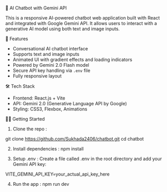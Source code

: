 🤖 AI Chatbot with Gemini API

This is a responsive AI-powered chatbot web application built with React and integrated with Google Gemini API. It allows users to interact with a generative AI model using both text and image inputs.


🚀 Features
 
- Conversational AI chatbot interface
- Supports text and image inputs
- Animated UI with gradient effects and loading       indicators
- Powered by Gemini 2.0 Flash model
- Secure API key handling via `.env` file
- Fully responsive layout


🛠️ Tech Stack

- Frontend: React.js + Vite
- API: Gemini 2.0 (Generative Language API by Google)
- Styling: CSS3, Flexbox, Animations


🧑‍💻 Getting Started

1. Clone the repo :

git clone https://github.com/Sukhada2406/chatbot.git
cd chatbot

2. Install dependencies :
npm install

3. Setup .env :
Create a file called .env in the root directory and add your Gemini API key:

VITE_GEMINI_API_KEY=your_actual_api_key_here

4. Run the app :
npm run dev
